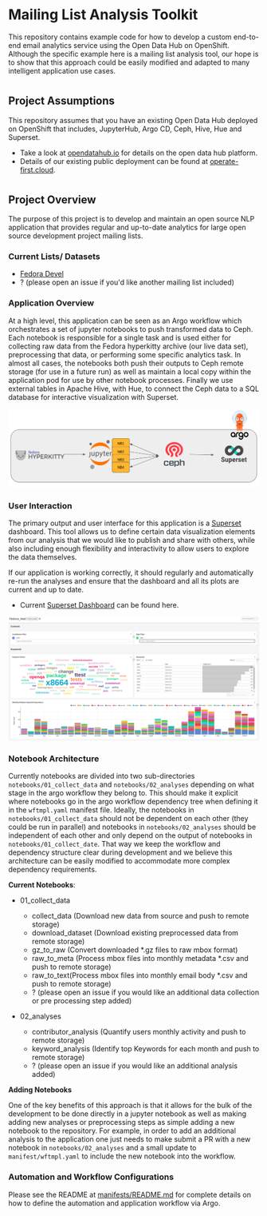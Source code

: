 # Mailing List Analysis Toolkit

This repository contains example code for how to develop a custom end-to-end email analytics service using the Open Data Hub on OpenShift. Although the specific example here is a mailing list analysis tool, our hope is to show that this approach could be easily modified and adapted to many intelligent application use cases.

#
## Project Assumptions
This repository assumes that you have an existing Open Data Hub deployed on OpenShift that includes, JupyterHub, Argo CD, Ceph, Hive, Hue and Superset.

* Take a look at [opendatahub.io](https://www.opendatahub.io) for details on the open data hub platform.
* Details of our existing public deployment can be found at [operate-first.cloud](https://www.operate-first.cloud/).

#
## Project Overview
The purpose of this project is to develop and maintain an open source NLP application that provides regular and up-to-date analytics for large open source development project  mailing lists.

### **Current Lists/ Datasets**
* [Fedora Devel](https://lists.fedoraproject.org/archives/list/devel@lists.fedoraproject.org/)
* ? (please open an issue if you'd like another mailing list included)

### **Application Overview**

At a high level, this application can be seen as an Argo workflow which orchestrates a set of jupyter notebooks to push transformed data to Ceph. Each notebook is responsible for a single task and is used either for collecting raw data from the Fedora hyperkitty archive (our live data set), preprocessing that data, or performing some specific analytics task. In almost all cases, the notebooks both push their outputs to Ceph remote storage (for use in a future run) as well as maintain a local copy within the application pod for use by other notebook processes. Finally we use external tables in Apache Hive, with Hue, to connect the Ceph data to a SQL database for interactive visualization with Superset.

![](docs/assets/images/app-overview.png)


### **User Interaction**

The primary output and user interface for this application is a [Superset](https://superset.apache.org/) dashboard. This tool allows us to define certain data visualization elements from our analysis that we would like to publish and share with others, while also including enough flexibility and interactivity to allow users to explore the data themselves.

If our application is working correctly, it should regularly and automatically re-run the analyses and ensure that the dashboard and all its plots are current and up to date.

* Current [Superset Dashboard](https://superset.datahub.redhat.com/superset/dashboard/fedora_mail/) can be found here.

![](docs/assets/images/fedora-dashboard.png)


### **Notebook Architecture**

Currently notebooks are divided into two sub-directories `notebooks/01_collect_data` and `notebooks/02_analyses` depending on what stage in the argo workflow they belong to. This should make it explicit where notebooks go in the argo workflow dependency tree when defining it in the `wftmpl.yaml` manifest file. Ideally, the notebooks in `notebooks/01_collect_data` should not be dependent on each other (they could be run in parallel) and notebooks in `notebooks/02_analyses` should be independent of each other and only depend on the output of notebooks in `notebooks/01_collect_date`. That way we keep the workflow and dependency structure clear during development and we believe this architecture can be easily modified to accommodate more complex dependency requirements.

**Current Notebooks**:

* 01_collect_data

    * collect_data (Download new data from source and push to remote storage)
    * download_dataset (Download existing preprocessed data from remote storage)
    * gz_to_raw (Convert downloaded *.gz files to raw mbox format)
    * raw_to_meta (Process mbox files into monthly metadata *.csv and push to remote storage)
    * raw_to_text(Process mbox files into monthly email body *.csv and push to remote storage)
    * ? (please open an issue if you would like an additional data collection or pre processing step added)

 * 02_analyses

    * contributor_analysis (Quantify users monthly activity and push to remote storage)
    * keyword_analysis (Identify top Keywords for each month and push to remote storage)
    * ? (please open an issue if you would like an additional analysis added)

**Adding Notebooks**

One of the key benefits of this approach is that it allows for the bulk of the development to be done directly in a jupyter notebook as well as making adding new analyses or preprocessing steps as simple adding a new notebook to the repository. For example, in order to add an additional analysis to the application one just needs to make submit a PR with a new notebook in `notebooks/02_analyses` and a small update to `manifest/wftmpl.yaml` to include the new notebook into the workflow.


### Automation and Workflow Configurations

Please see the README at [manifests/README.md](manifests/README.md) for complete details on how to define the automation and application workflow via Argo.
